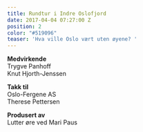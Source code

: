 ```yaml
---
title: Rundtur i Indre Oslofjord
date: 2017-04-04 07:27:00 Z
position: 2
color: "#519096"
teaser: 'Hva ville Oslo vært uten øyene? '
---
```


**Medvirkende**  
Trygve Panhoff  
Knut Hjorth-Jenssen 

**Takk til**  
Oslo-Fergene AS  
Therese Pettersen 

**Produsert av**  
Lutter øre ved Mari Paus